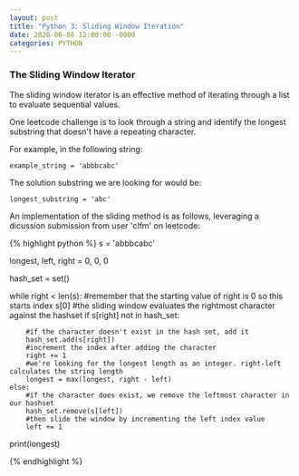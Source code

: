 ```yaml
---
layout: post
title: "Python 3: Sliding Window Iteration"
date: 2020-06-08 12:00:00 -0000
categories: PYTHON 
---
```

### The Sliding Window Iterator

The sliding window iterator is an effective method of iterating through a list to evaluate sequential values. 

One leetcode challenge is to look through a string and identify the longest substring that doesn't have a repeating character. 

For example, in the following string:
    
    example_string = 'abbbcabc'

The solution substring we are looking for would be:

    longest_substring = 'abc'

An implementation of the sliding method is as follows, leveraging a dicussion submission from user 'clfm' on leetcode:


{% highlight python %}
s = 'abbbcabc'

longest, left, right = 0, 0, 0

hash_set = set() 

while right < len(s):
    #remember that the starting value of right is 0 so this starts index s[0]
    #the sliding window evaluates the rightmost character against the hashset
    if s[right] not in hash_set:

        #if the character doesn't exist in the hash set, add it
        hash_set.add(s[right])
        #increment the index after adding the character
        right += 1 
        #we're looking for the longest length as an integer. right-left calculates the string length
        longest = max(longest, right - left)
    else:
        #if the character does exist, we remove the leftmost character in our hashset 
        hash_set.remove(s[left])
        #then slide the window by incrementing the left index value
        left += 1

print(longest)

{% endhighlight %}